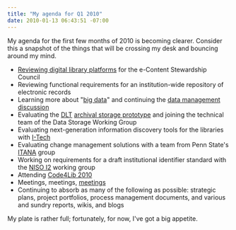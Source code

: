 ```yaml
---
title: "My agenda for Q1 2010"
date: 2010-01-13 06:43:51 -07:00
---
```

My agenda for the first few months of 2010 is becoming clearer. Consider this a snapshot of the things that will be crossing my desk and bouncing around my mind.

*   [Reviewing digital library platforms](https://web.archive.org/web/20160705200047/http://www.personal.psu.edu/mjg36/blogs/2010/01/e-content-stewardship-program-kick-off.html) for the e-Content Stewardship Council
*   Reviewing functional requirements for an institution-wide repository of electronic records
*   Learning more about "[big data](https://web.archive.org/web/20160705200047/http://www.aspeninstitute.org/publications/promise-peril-big-data)" and continuing the [data management discussion
    ](https://web.archive.org/web/20160705200047/http://www.personal.psu.edu/mjg36/blogs/2010/01/data-management-discussion.html)
*   Evaluating the [DLT](https://web.archive.org/web/20160705200047/http://dlt.its.psu.edu/) [archival storage prototype](https://web.archive.org/web/20160705200047/https://lib.stanford.edu/files/PSU_Archival_Storage_Prototype_Final_Report_External%20v5.pdf) and joining the technical team of the Data Storage Working Group
*   Evaluating next-generation information discovery tools for the libraries with [I-Tech](https://web.archive.org/web/20160705200047/http://www.libraries.psu.edu/psul/itech.html)
*   Evaluating change management solutions with a team from Penn State's [ITANA](https://web.archive.org/web/20160705200047/http://www.personal.psu.edu/kxm/blogs/LibertyRoad/2007/08/itana-itsitana-1.html) group
*   Working on requirements for a draft institutional identifier standard with the [NISO I2](https://web.archive.org/web/20160705200047/http://www.niso.org/workrooms/i2) working group
*   Attending [Code4Lib 2010](https://web.archive.org/web/20160705200047/http://code4lib.org/conference/2010)
*   Meetings, meetings, [meetings](https://web.archive.org/web/20160705200047/http://www.flickr.com/photos/sara013/4269735919/)
*   Continuing to absorb as many of the following as possible: strategic plans, project portfolios, process management documents, and various and sundry reports, wikis, and blogs

My plate is rather full; fortunately, for now, I've got a big appetite.
